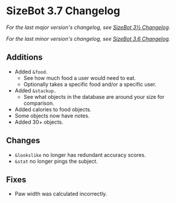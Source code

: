 # SizeBot 3.7 Changelog

*For the last major version's changelog, see [SizeBot 3½ Changelog](https://github.com/sizedev/SizeBot/blob/master/changelogs/3.5.md).*

*For the last minor version's changelog, see [SizeBot 3.6 Changelog](https://github.com/sizedev/SizeBot/blob/master/changelogs/3.6.md).*

## Additions
- Added `&food`.
  - See how much food a user would need to eat.
  - Optionally takes a specific food and/or a specific user.
- Added `&stackup.`
  - See what objects in the database are around your size for comparison.
- Added calories to food objects.
- Some objects now have notes.
- Added 30+ objects.

## Changes
- `&lookslike` no longer has redundant accuracy scores.
- `&stat` no longer pings the subject.

## Fixes
- Paw width was calculated incorrectly.
